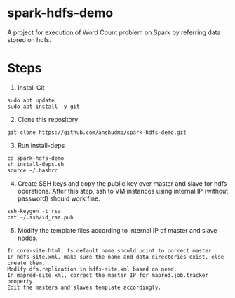 # spark-hdfs-demo
A project for execution of Word Count problem on Spark by referring data stored on hdfs.

# Steps
1. Install Git
```
sudo apt update
sudo apt install -y git
```
2. Clone this repository
```
git clone https://github.com/anshudmp/spark-hdfs-demo.git
```
3. Run install-deps
```
cd spark-hdfs-demo
sh install-deps.sh
source ~/.bashrc
```
4. Create SSH keys and copy the public key over master and slave for hdfs operations. After this step, ssh to VM instances using internal IP (without password) should work fine.
```
ssh-keygen -t rsa
cat ~/.ssh/id_rsa.pub
```
5. Modify the template files according to Internal IP of master and slave nodes.
```
In core-site.html, fs.default.name should point to correct master.
In hdfs-site.xml, make sure the name and data directories exist, else create them.
Modify dfs.replication in hdfs-site.xml based on need.
In mapred-site.xml, correct the master IP for mapred.job.tracker property.
Edit the masters and slaves template accordingly.
```
